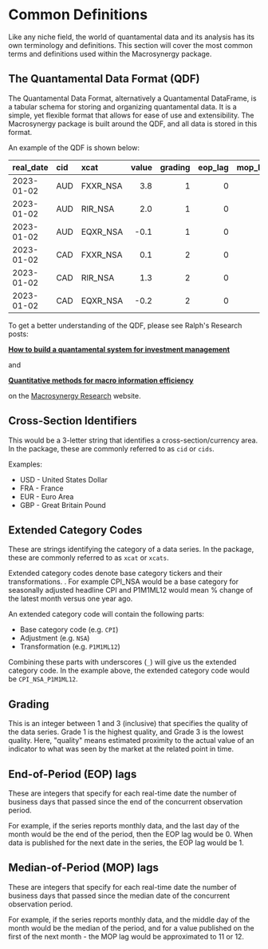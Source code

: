 # Common Definitions

Like any niche field, the world of quantamental data and its analysis has its own
terminology and definitions. This section will cover the most common terms and definitions
used within the Macrosynergy package.

## The Quantamental Data Format (QDF)

The Quantamental Data Format, alternatively a Quantamental DataFrame, is a tabular schema
for storing and organizing quantamental data. It is a simple, yet flexible format that
allows for ease of use and extensibility. The Macrosynergy package is built around the
QDF, and all data is stored in this format.

An example of the QDF is shown below:

| real_date  | cid | xcat     | value | grading | eop_lag | mop_lag |
| :--------- | :-- | :------- | ----: | ------: | ------: | ------: |
| 2023-01-02 | AUD | FXXR_NSA |   3.8 |       1 |       0 |      10 |
| 2023-01-02 | AUD | RIR_NSA  |   2.0 |       1 |       0 |      10 |
| 2023-01-02 | AUD | EQXR_NSA |  -0.1 |       1 |       0 |      10 |
| 2023-01-02 | CAD | FXXR_NSA |   0.1 |       2 |       0 |      10 |
| 2023-01-02 | CAD | RIR_NSA  |   1.3 |       2 |       0 |      10 |
| 2023-01-02 | CAD | EQXR_NSA |  -0.2 |       2 |       0 |      10 |

To get a better understanding of the QDF, please see Ralph's Research posts:

[**How to build a quantamental system for investment management**
](https://research.macrosynergy.com/how-to-build-a-quantamental-system/)

and

[**Quantitative methods for macro information efficiency**
](https://research.macrosynergy.com/quantitative-methods/)

on the [Macrosynergy Research](https://research.macrosynergy.com/) website.

## Cross-Section Identifiers

This would be a 3-letter string that identifies a cross-section/currency area.
In the package, these are commonly referred to as `cid` or `cids`.

Examples:

- USD - United States Dollar
- FRA - France
- EUR - Euro Area
- GBP - Great Britain Pound

## Extended Category Codes

These are strings identifying the category of a data series.
In the package, these are commonly referred to as `xcat` or `xcats`.

Extended category codes denote base category tickers and their transformations. .
For example CPI_NSA would be a base category for seasonally adjusted headline CPI and
P1M1ML12 would mean % change of the latest month versus one year ago.

An extended category code will contain the following parts:

- Base category code (e.g. `CPI`)
- Adjustment (e.g. `NSA`)
- Transformation (e.g. `P1M1ML12`)

Combining these parts with underscores (`_`) will give us the extended category code.
In the example above, the extended category code would be `CPI_NSA_P1M1ML12`.

## Grading

This is an integer between 1 and 3 (inclusive) that specifies the quality of the data
series. Grade 1 is the highest quality, and Grade 3 is the lowest quality.
Here, "quality" means estimated proximity to the actual value of an indicator
to what was seen by the market at the related point in time.

## End-of-Period (EOP) lags

These are integers that specify for each real-time date the number of business
days that passed since the end of the concurrent observation period.

For example, if the series reports monthly data, and the last day of the month would be
the end of the period, then the EOP lag would be 0. When data is published for
the next date in the series, the EOP lag would be 1.

## Median-of-Period (MOP) lags

These are integers that specify for each real-time date the number of business days that
passed since the median date of the concurrent observation period.

For example, if the series reports monthly data, and the middle day of the month would be
the median of the period, and for a value published on the first of the next month - the
MOP lag would be approximated to 11 or 12.
